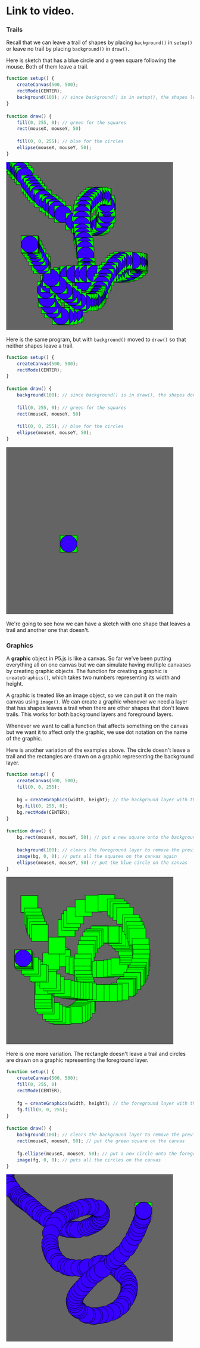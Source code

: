 # Link to video.

### Trails

Recall that we can leave a trail of shapes by placing `background()` in `setup()` or leave no trail by placing `background()` in `draw()`.

Here is sketch that has a blue circle and a green square following the mouse. Both of them leave a trail.

```javascript
function setup() {
    createCanvas(500, 500);
    rectMode(CENTER);
    background(100); // since background() is in setup(), the shapes leave trails
}

function draw() {
    fill(0, 255, 0); // green for the squares
    rect(mouseX, mouseY, 50)

    fill(0, 0, 255); // blue for the circles
    ellipse(mouseX, mouseY, 50); 
}
```

![](../../Images/Graphics_1.png)

Here is the same program, but with `background()` moved to `draw()` so that neither shapes leave a trail.

```javascript
function setup() {
    createCanvas(500, 500);
    rectMode(CENTER);
}

function draw() {
    background(100); // since background() is in draw(), the shapes don't leave trails
  
    fill(0, 255, 0); // green for the squares
    rect(mouseX, mouseY, 50)

    fill(0, 0, 255); // blue for the circles
    ellipse(mouseX, mouseY, 50); 
}
```

![](../../Images/Graphics_2.png)

We're going to see how we can have a sketch with one shape that leaves a trail and another one that doesn't.


### Graphics

A **graphic** object in P5.js is like a canvas. So far we've been putting everything all on one canvas but we can simulate having multiple canvases by creating graphic objects. The function for creating a graphic is `createGraphics()`, which takes two numbers representing its width and height. 

A graphic is treated like an image object, so we can put it on the main canvas using `image()`. We can create a graphic whenever we need a layer that has shapes leaves a trail when there are other shapes that don't leave trails. This works for both background layers and foreground layers.

Whenever we want to call a function that affects something on the canvas but we want it to affect only the graphic, we use dot notation on the name of the graphic.

Here is another variation of the examples above. The circle doesn't leave a trail and the rectangles are drawn on a graphic representing the background layer.

```javascript
function setup() {
    createCanvas(500, 500);
    fill(0, 0, 255);
	
    bg = createGraphics(width, height); // the background layer with the squares
    bg.fill(0, 255, 0);
    bg.rectMode(CENTER);
}

function draw() {
    bg.rect(mouseX, mouseY, 50); // put a new square onto the background layer
  
    background(100); // clears the foreground layer to remove the previous blue circle
    image(bg, 0, 0); // puts all the squares on the canvas again
    ellipse(mouseX, mouseY, 50) // put the blue circle on the canvas
}
```

![](../../Images/Graphics_3.png)

Here is one more variation. The rectangle doesn't leave a trail and circles are drawn on a graphic representing the foreground layer.

```javascript
function setup() {
    createCanvas(500, 500);
    fill(0, 255, 0)
    rectMode(CENTER);
	
    fg = createGraphics(width, height); // the foreground layer with the cirles
    fg.fill(0, 0, 255);
}

function draw() {
    background(100); // clears the background layer to remove the previous green square
    rect(mouseX, mouseY, 50); // put the green square on the canvas

    fg.ellipse(mouseX, mouseY, 50); // put a new circle onto the foreground layer
    image(fg, 0, 0); // puts all the circles on the canvas
}
```

![](../../Images/Graphics_4.png)
